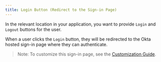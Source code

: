 ```yaml
---
title: Login Button (Redirect to the Sign-in Page)
---
```


In the relevant location in your application, you want to provide `Login` and `Logout` buttons for the user.

When a user clicks the `Login` button, they will be redirected to the Okta hosted sign-in page where they can authenticate.

> Note: To customize this sign-in page, see the [Customization Guide](customization-guide-link).


<StackSelector snippet="login-redirect"/>
